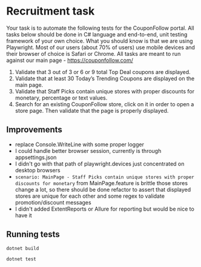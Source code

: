 ﻿# Recruitment task
Your task is to automate the following tests for the CouponFollow portal. All tasks below should be done in C# language and end-to-end, unit testing framework of your own choice.
What you should know is that we are using Playwright. Most of our users (about 70% of users) use mobile devices and their browser of choice is Safari or Chrome.
All tasks are meant to run against our main page - https://couponfollow.com/
1. Validate that 3 out of 3 or 6 or 9 total Top Deal coupons are displayed.
2. Validate that at least 30 Today’s Trending Coupons are displayed on the main page.
3. Validate that Staff Picks contain unique stores with proper discounts for monetary, percentage or text values.
4. Search for an existing CouponFollow store, click on it in order to open a store page. Then validate that the page is properly displayed.

## Improvements
* replace Console.WriteLine with some proper logger
* I could handle better browser session, currently is through appsettings.json
* I didn't go with that path of playwright.devices just concentrated on desktop browsers
* `scenario: MainPage - Staff Picks contain unique stores with proper discounts for monetary` from MainPage.feature is brittle those stores change a lot, so there should be done refactor to assert that displayed stores are unique for each other and some regex to validate promotion/discount messages 
* I didn't added ExtentReports or Allure for reporting but would be nice to have it

## Running tests

`dotnet build`

`dotnet test`
